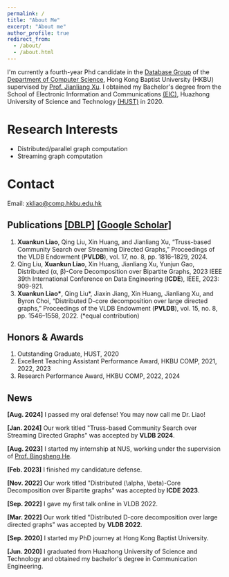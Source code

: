 ```yaml
---
permalink: /
title: "About Me"
excerpt: "About me"
author_profile: true
redirect_from: 
  - /about/
  - /about.html
---
```

I'm currently a fourth-year Phd candidate in the [Database Group](https://www.comp.hkbu.edu.hk/~db/index.html) of the [Department of Computer Science](https://www.comp.hkbu.edu.hk/v1/), Hong Kong Baptist University (HKBU) supervised by [Prof. Jianliang Xu](https://www.comp.hkbu.edu.hk/~xujl/). I obtained my Bachelor's degree from the School of Electronic Information and Communications [(EIC)](http://ei.hust.edu.cn/English/Home.htm), Huazhong University of Science and Technology [(HUST)](https://www.hust.edu.cn/) in 2020.

Research Interests
======
* Distributed/parallel graph computation
* Streaming graph computation

Contact
======
Email: xkliao@comp.hkbu.edu.hk

Publications [[DBLP]](https://dblp.org/pid/313/9191.html) [[Google Scholar]](https://scholar.google.com.hk/citations?hl=zh-CN&user=3QiprTwAAAAJ&inst=10806615469772578445)
------
1. **Xuankun Liao**, Qing Liu, Xin Huang, and Jianliang Xu, “Truss-based Community Search over Streaming Directed Graphs,” Proceedings of the VLDB Endowment (**PVLDB**), vol. 17, no. 8, pp. 1816–1829, 2024.
2. Qing Liu, **Xuankun Liao**, Xin Huang, Jianliang Xu, Yunjun Gao, Distributed (α, β)-Core Decomposition over Bipartite Graphs, 2023 IEEE 39th International Conference on Data Engineering (**ICDE**), IEEE, 2023: 909-921.
3. **Xuankun Liao\***, Qing Liu\*, Jiaxin Jiang, Xin Huang, Jianliang Xu, and Byron Choi, “Distributed
D-core decomposition over large directed graphs,” Proceedings of the VLDB Endowment (**PVLDB**), vol. 15, no. 8, pp. 1546–1558, 2022. (*equal contribution)


Honors & Awards
------
1. Outstanding Graduate, HUST, 2020
2. Excellent Teaching Assistant Performance Award, HKBU COMP, 2021, 2022, 2023
3. Research Performance Award, HKBU COMP, 2022, 2024


News
------
**[Aug. 2024]** I passed my oral defense! You may now call me Dr. Liao!

**[Jan. 2024]** Our work titled "Truss-based Community Search over Streaming Directed Graphs" was accepted by **VLDB 2024**.

**[Aug. 2023]** I started my internship at NUS, working under the supervision of [Prof. Bingsheng He](https://www.comp.nus.edu.sg/~hebs/).

**[Feb. 2023]** I finished my candidature defense.

**[Nov. 2022]** Our work titled "Distributed (\alpha, \beta)-Core Decomposition over Bipartite graphs" was accepted by **ICDE 2023**.

**[Sep. 2022]** I gave my first talk online in VLDB 2022.

**[Mar. 2022]** Our work titled "Distributed D-core decomposition over large directed graphs" was accepted by **VLDB 2022**.

**[Sep. 2020]** I started my PhD journey at Hong Kong Baptist University.

**[Jun. 2020]** I graduated from Huazhong University of Science and Technology and obtained my bachelor's degree in Communication Engineering.


<script type='text/javascript' id='clustrmaps' src='//cdn.clustrmaps.com/map_v2.js?cl=ffffff&w=300&t=n&d=SZ7KCV_EZrRpUSD-wTuR_FsZNzgbVifHFdHjh1Xr8Ac'></script>

